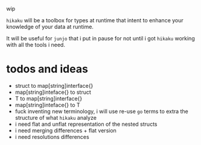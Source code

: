 wip

`hikaku` will be a toolbox for types at runtime that intent to enhance your knowledge of your data at runtime.

It will be useful for `junjo` that i put in pause for not until i got `hikaku` working with all the tools i need. 


# todos and ideas

- struct to map[string]interface{}
- map[string]inteface{} to struct
- T to map[string]interface{}
- map[string]inteface{} to T
- fuck inventing new terminology, i will use re-use `go` terms to extra the structure of what `hikaku` analyze
- i need flat and unflat representation of the nested structs
- i need merging differences + flat version
- i need resolutions differences
